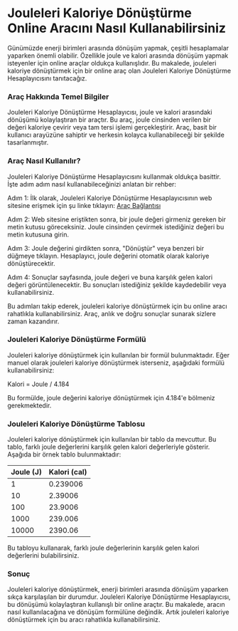 Jouleleri Kaloriye Dönüştürme Online Aracını Nasıl Kullanabilirsiniz
====================================================================

Günümüzde enerji birimleri arasında dönüşüm yapmak, çeşitli hesaplamalar yaparken önemli olabilir. Özellikle joule ve kalori arasında dönüşüm yapmak isteyenler için online araçlar oldukça kullanışlıdır. Bu makalede, jouleleri kaloriye dönüştürmek için bir online araç olan Jouleleri Kaloriye Dönüştürme Hesaplayıcısını tanıtacağız.

### Araç Hakkında Temel Bilgiler

Jouleleri Kaloriye Dönüştürme Hesaplayıcısı, joule ve kalori arasındaki dönüşümü kolaylaştıran bir araçtır. Bu araç, joule cinsinden verilen bir değeri kaloriye çevirir veya tam tersi işlemi gerçekleştirir. Araç, basit bir kullanıcı arayüzüne sahiptir ve herkesin kolayca kullanabileceği bir şekilde tasarlanmıştır.

### Araç Nasıl Kullanılır?

Jouleleri Kaloriye Dönüştürme Hesaplayıcısını kullanmak oldukça basittir. İşte adım adım nasıl kullanabileceğinizi anlatan bir rehber:

Adım 1: İlk olarak, Jouleleri Kaloriye Dönüştürme Hesaplayıcısının web sitesine erişmek için şu linke tıklayın: [Araç Bağlantısı](https://www.onlinecalculatorsfree.com/tr/convert/joules-to-calories.html)

Adım 2: Web sitesine eriştikten sonra, bir joule değeri girmeniz gereken bir metin kutusu göreceksiniz. Joule cinsinden çevirmek istediğiniz değeri bu metin kutusuna girin.

Adım 3: Joule değerini girdikten sonra, "Dönüştür" veya benzeri bir düğmeye tıklayın. Hesaplayıcı, joule değerini otomatik olarak kaloriye dönüştürecektir.

Adım 4: Sonuçlar sayfasında, joule değeri ve buna karşılık gelen kalori değeri görüntülenecektir. Bu sonuçları istediğiniz şekilde kaydedebilir veya kullanabilirsiniz.

Bu adımları takip ederek, jouleleri kaloriye dönüştürmek için bu online aracı rahatlıkla kullanabilirsiniz. Araç, anlık ve doğru sonuçlar sunarak sizlere zaman kazandırır.

### Jouleleri Kaloriye Dönüştürme Formülü

Jouleleri kaloriye dönüştürmek için kullanılan bir formül bulunmaktadır. Eğer manuel olarak jouleleri kaloriye dönüştürmek isterseniz, aşağıdaki formülü kullanabilirsiniz:

Kalori = Joule / 4.184

Bu formülde, joule değerini kaloriye dönüştürmek için 4.184'e bölmeniz gerekmektedir.

### Jouleleri Kaloriye Dönüştürme Tablosu

Jouleleri kaloriye dönüştürmek için kullanılan bir tablo da mevcuttur. Bu tablo, farklı joule değerlerini karşılık gelen kalori değerleriyle gösterir. Aşağıda bir örnek tablo bulunmaktadır:

<table><thead><tr><th>Joule (J)</th><th>Kalori (cal)</th></tr></thead><tbody><tr><td>1</td><td>0.239006</td></tr><tr><td>10</td><td>2.39006</td></tr><tr><td>100</td><td>23.9006</td></tr><tr><td>1000</td><td>239.006</td></tr><tr><td>10000</td><td>2390.06</td></tr></tbody></table>

Bu tabloyu kullanarak, farklı joule değerlerinin karşılık gelen kalori değerlerini bulabilirsiniz.

### Sonuç

Jouleleri kaloriye dönüştürmek, enerji birimleri arasında dönüşüm yaparken sıkça karşılaşılan bir durumdur. Jouleleri Kaloriye Dönüştürme Hesaplayıcısı, bu dönüşümü kolaylaştıran kullanışlı bir online araçtır. Bu makalede, aracın nasıl kullanılacağına ve dönüşüm formülüne değindik. Artık jouleleri kaloriye dönüştürmek için bu aracı rahatlıkla kullanabilirsiniz.